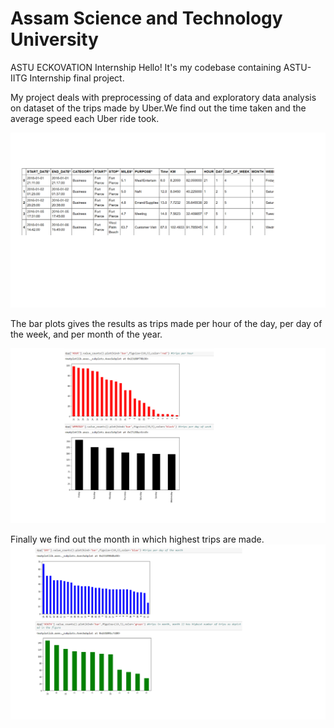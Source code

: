 # Assam Science and Technology University
ASTU ECKOVATION Internship Hello! It's my codebase containing ASTU-IITG Internship final project.

My project deals with preprocessing of data and exploratory data analysis on dataset of the trips made by Uber.We find out the time taken and the average speed each Uber ride took. 

![](data.png)

The bar plots gives the results as trips made per hour of the day, per day of the week, and per month of the year.


![](bar.png)

Finally we find out the month in which highest trips are made. 
![](bar2.png)